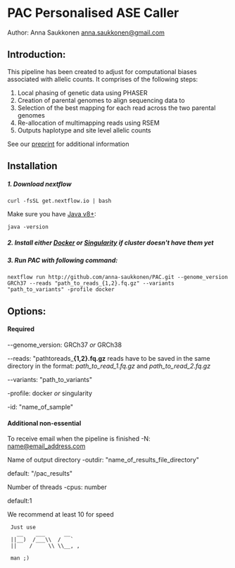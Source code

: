 # PAC **P**ersonalised **A**SE **C**aller
Author: Anna Saukkonen
anna.saukkonen@gmail.com

## Introduction:

This pipeline has been created to adjust for computational biases associated with allelic counts.
It comprises of the following steps:
1.	Local phasing of genetic data using PHASER
2.	Creation of parental genomes to align sequencing data to
3.	Selection of the best mapping for each read across the two parental genomes
4.	Re-allocation of multimapping reads using RSEM
5.	Outputs haplotype and site level allelic counts

See our [preprint](https://www.biorxiv.org/content/10.1101/2021.07.13.452202v1) for additional information



## Installation
##### 1. Download nextflow

`curl -fsSL get.nextflow.io | bash`

Make sure you have [Java v8+](https://www.oracle.com/java/technologies/javase-downloads.html):

`java -version`


##### 2. Install either [Docker]((https://docs.docker.com/get-docker/)) or [Singularity](https://sylabs.io/guides/3.0/user-guide/installation.html) if cluster doesn't have them yet


##### 3. Run PAC with following command:

`nextflow run http://github.com/anna-saukkonen/PAC.git --genome_version GRCh37 --reads "path_to_reads_{1,2}.fq.gz" --variants "path_to_variants" -profile docker`




## Options:

#### Required
--genome_version:  GRCh37 *or* GRCh38


--reads:  "pathtoreads_**{1,2}.fq.gz**
reads have to be saved in the same directory in the format: *path_to_read_1.fq.gz* and *path_to_read_2.fq.gz*


--variants:  "path_to_variants"


-profile:  docker *or* singularity
     

-id:  "name_of_sample"       



#### Additional non-essential
To receive email when the pipeline is finished
-N:  name@email_address.com


Name of output directory
-outdir:  "name_of_results_file_directory"

default:  "/pac_results"
 

Number of threads
-cpus:  number

default:1

We recommend at least 10 for speed



```
 Just use
   __    ___      __
 ||__)  /___\\  /   `
 ||    /     \\ \\__, ,

 man ;)
 ```